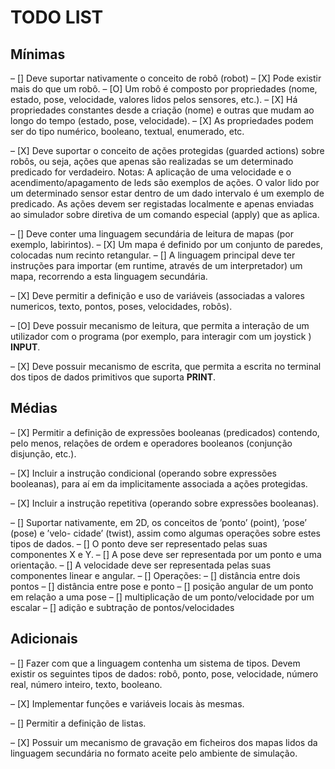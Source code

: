 # TODO LIST

## Mínimas

– [] Deve suportar nativamente o conceito de robô (robot)
    – [X] Pode existir mais do que um robô.
    – [O] Um robô é composto por propriedades (nome, estado, pose, velocidade, valores lidos pelos sensores, etc.).
    – [X] Há propriedades constantes desde a criação (nome) e outras que mudam ao longo do tempo (estado, pose, velocidade).
    – [X] As propriedades podem ser do tipo numérico, booleano, textual, enumerado, etc.

– [X] Deve suportar o conceito de ações protegidas (guarded actions) sobre robôs, ou seja, ações que apenas são realizadas se um determinado predicado for verdadeiro.
Notas: A aplicação de uma velocidade e o acendimento/apagamento de leds são exemplos de ações. O valor lido por um determinado sensor estar dentro de um dado intervalo é um
exemplo de predicado. As ações devem ser registadas localmente e apenas enviadas ao simulador sobre diretiva de um comando especial (apply) que as aplica.

– [] Deve conter uma linguagem secundária de leitura de mapas (por exemplo, labirintos).
    – [X] Um mapa é definido por um conjunto de paredes, colocadas num recinto retangular.
    – [] A linguagem principal deve ter instruções para importar (em runtime, através de um interpretador) um mapa, recorrendo a esta linguagem secundária.

– [X] Deve permitir a definição e uso de variáveis (associadas a valores numericos, texto, pontos, poses, velocidades, robôs).

– [O] Deve possuir mecanismo de leitura, que permita a interação de um utilizador com o  programa (por exemplo, para interagir com um joystick ) **INPUT**.

– [X] Deve possuir mecanismo de escrita, que permita a escrita no terminal dos tipos de dados primitivos que suporta **PRINT**.

## Médias

– [X] Permitir a definição de expressões booleanas (predicados) contendo, pelo menos, relações de ordem e operadores booleanos (conjunção disjunção, etc.).

– [X] Incluir a instrução condicional (operando sobre expressões booleanas), para aí em da implicitamente associada a ações protegidas.

– [X] Incluir a instrução repetitiva (operando sobre expressões booleanas).

– [] Suportar nativamente, em 2D, os conceitos de ’ponto’ (point), ’pose’ (pose) e ’velo-
cidade’ (twist), assim como algumas operações sobre estes tipos de dados.
    – [] O ponto deve ser representado pelas suas componentes X e Y.
    – [] A pose deve ser representada por um ponto e uma orientação.
    – [] A velocidade deve ser representada pelas suas componentes linear e angular.
    – [] Operações:
        – [] distância entre dois pontos
        – [] distância entre pose e ponto
        – [] posição angular de um ponto em relação a uma pose
        – [] multiplicação de um ponto/velocidade por um escalar
        – [] adição e subtração de pontos/velocidades 

## Adicionais

– [] Fazer com que a linguagem contenha um sistema de tipos. Devem existir os seguintes tipos de dados: robô, ponto, pose, velocidade, número real, número inteiro, texto, booleano.

– [X] Implementar funções e variáveis locais às mesmas.

– [] Permitir a definição de listas.

– [X] Possuir um mecanismo de gravação em ficheiros dos mapas lidos da linguagem secundária no formato aceite pelo ambiente de simulação.
